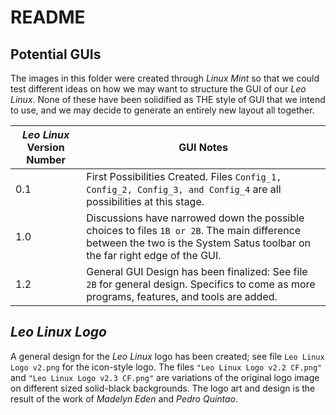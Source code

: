# README

## Potential GUIs
The images in this folder were created through *Linux Mint* so that we could test different ideas on how we may want to structure the GUI of our *Leo Linux*.
None of these have been solidified as THE style of GUI that we intend to use, and we may decide to generate an entirely new layout all together.

| *Leo Linux* Version Number | GUI Notes |
| -------------------------- | --------- |
| 0.1 | First Possibilities Created. Files ``Config_1, Config_2, Config_3, and Config_4`` are all possibilities at this stage. |
| 1.0 | Discussions have narrowed down the possible choices to files ``1B or 2B``. The main difference between the two is the System Satus toolbar on the far right edge of the GUI. |
| 1.2 | General GUI Design has been finalized: See file ``2B`` for general design. Specifics to come as more programs, features, and tools are added. |

## *Leo Linux Logo*
A general design for the *Leo Linux* logo has been created; see file ``Leo Linux Logo v2.png`` for the icon-style logo. The files ``"Leo Linux Logo v2.2 CF.png"`` and ``"Leo Linux Logo v2.3 CF.png"`` are variations of the original logo image on different sized solid-black backgrounds. The logo art and design is the result of the work of *Madelyn Eden* and *Pedro Quintao*.
